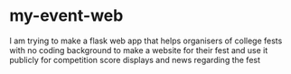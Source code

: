 # my-event-web
I am trying to make a flask web app that helps organisers of college fests with no coding background to make a website for their fest and use it publicly for competition score displays and news regarding the fest
